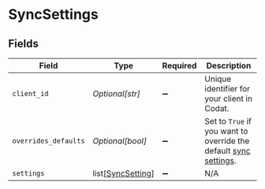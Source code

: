 # SyncSettings


## Fields

| Field                                                                                                                           | Type                                                                                                                            | Required                                                                                                                        | Description                                                                                                                     |
| ------------------------------------------------------------------------------------------------------------------------------- | ------------------------------------------------------------------------------------------------------------------------------- | ------------------------------------------------------------------------------------------------------------------------------- | ------------------------------------------------------------------------------------------------------------------------------- |
| `client_id`                                                                                                                     | *Optional[str]*                                                                                                                 | :heavy_minus_sign:                                                                                                              | Unique identifier for your client in Codat.                                                                                     |
| `overrides_defaults`                                                                                                            | *Optional[bool]*                                                                                                                | :heavy_minus_sign:                                                                                                              | Set to `True` if you want to override the default [sync settings](https://docs.codat.io/knowledge-base/advanced-sync-settings). |
| `settings`                                                                                                                      | list[[SyncSetting](../../models/shared/syncsetting.md)]                                                                         | :heavy_minus_sign:                                                                                                              | N/A                                                                                                                             |